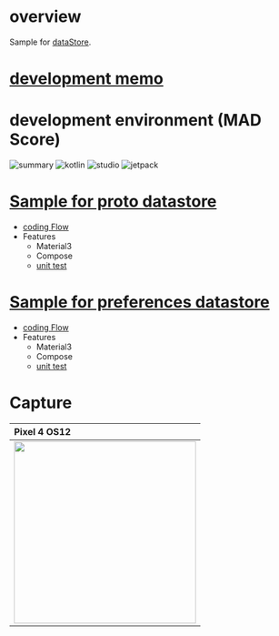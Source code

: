 # overview

Sample for [dataStore](https://developer.android.com/topic/libraries/architecture/datastore?hl=ja).

# [development memo](https://github.com/LeoAndo/android-datastore-samples/issues)

# development environment (MAD Score)
![summary](https://user-images.githubusercontent.com/16476224/154850183-de309557-bb83-4469-b052-746d4da892b2.png)
![kotlin](https://user-images.githubusercontent.com/16476224/154850181-8a1e5387-380c-4c7c-b743-7a7edbb9ae25.png)
![studio](https://user-images.githubusercontent.com/16476224/154850182-9422f64e-59f4-47a6-b7e0-a73c22e610df.png)
![jetpack](https://user-images.githubusercontent.com/16476224/154850179-38f09ad3-744f-43f0-866c-cfc889ac102f.png)

# [Sample for proto datastore](https://github.com/LeoAndo/android-datastore-samples/tree/main/ProtoDataStoreComposeSample)


- [coding Flow](https://github.com/LeoAndo/android-datastore-samples/pulls?q=is%3Apr+is%3Aclosed+label%3Aproto_datastore)
- Features
  - Material3
  - Compose
  - [unit test](https://github.com/LeoAndo/android-datastore-samples/tree/main/ProtoDataStoreComposeSample/app/src/androidTest/java/com/example/protodatastorecomposesample)

# [Sample for preferences datastore](https://github.com/LeoAndo/android-datastore-samples/tree/main/PrefsDataStoreComposeSample)

- [coding Flow](https://github.com/LeoAndo/android-datastore-samples/pulls?q=is%3Apr+is%3Aclosed+label%3Apreferences_datastore)
- Features
  - Material3
  - Compose
  - [unit test](https://github.com/LeoAndo/android-datastore-samples/tree/main/PrefsDataStoreComposeSample/app/src/androidTest/java/com/example/prefsdatastorecomposesample)


# Capture

| Pixel 4 OS12 |
|:---|
|<img src="https://github.com/LeoAndo/android-datastore-samples/blob/main/ProtoDataStoreComposeSample/capture.gif" width=320 /> |


